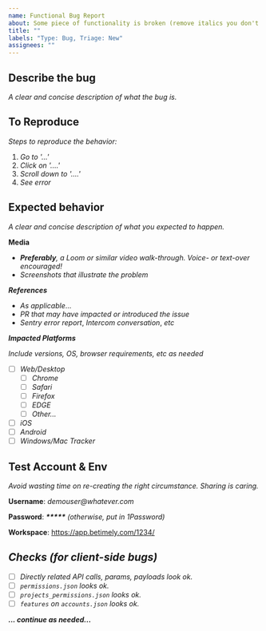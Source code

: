 ```yaml
---
name: Functional Bug Report
about: Some piece of functionality is broken (remove italics you don't need)
title: ""
labels: "Type: Bug, Triage: New"
assignees: ""
---
```


## Describe the bug

_A clear and concise description of what the bug is._

## To Reproduce

_Steps to reproduce the behavior:_

1. _Go to '...'_
2. _Click on '....'_
3. _Scroll down to '....'_
4. _See error_

## Expected behavior

_A clear and concise description of what you expected to happen._

**Media**

- _**Preferably**, a Loom or similar video walk-through. Voice- or text-over encouraged!_
- _Screenshots that illustrate the problem_

**_References_**

- _As applicable_...
- _PR that may have impacted or introduced the issue_
- _Sentry error report_, _Intercom conversation_, _etc_

**_Impacted Platforms_**

_Include versions, OS, browser requirements, etc as needed_

- [ ] _Web/Desktop_
  - [ ] _Chrome_
  - [ ] _Safari_
  - [ ] _Firefox_
  - [ ] _EDGE_
  - [ ] _Other..._
- [ ] _iOS_
- [ ] _Android_
- [ ] _Windows/Mac Tracker_

## Test Account & Env

_Avoid wasting time on re-creating the right circumstance. Sharing is caring._

**Username**: _demouser@whatever.com_

**Password**: _**\*\*\*\*\*** (otherwise, put in 1Password)_

**Workspace**: https://app.betimely.com/1234/

## _Checks (for client-side bugs)_

- [ ] _Directly related API calls, params, payloads look ok._
- [ ] _`permissions.json` looks ok._
- [ ] _`projects_permissions.json` looks ok._
- [ ] _`features` on `accounts.json` looks ok._

_**... continue as needed...**_
